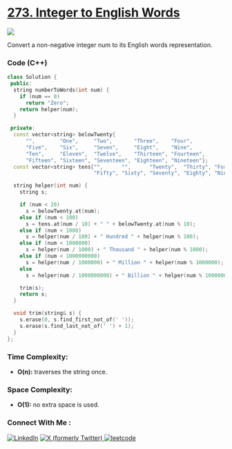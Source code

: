 # [273. Integer to English Words](https://leetcode.com/problems/integer-to-english-words/description/)

![](https://badgen.net/badge/Level/Hard/red)

Convert a non-negative integer num to its English words representation.

### Code (C++)

```cpp
class Solution {
 public:
  string numberToWords(int num) {
    if (num == 0)
      return "Zero";
    return helper(num);
  }

 private:
  const vector<string> belowTwenty{
      "",        "One",     "Two",       "Three",    "Four",
      "Five",    "Six",     "Seven",     "Eight",    "Nine",
      "Ten",     "Eleven",  "Twelve",    "Thirteen", "Fourteen",
      "Fifteen", "Sixteen", "Seventeen", "Eighteen", "Nineteen"};
  const vector<string> tens{"",      "",      "Twenty",  "Thirty", "Forty",
                            "Fifty", "Sixty", "Seventy", "Eighty", "Ninety"};

  string helper(int num) {
    string s;

    if (num < 20)
      s = belowTwenty.at(num);
    else if (num < 100)
      s = tens.at(num / 10) + " " + belowTwenty.at(num % 10);
    else if (num < 1000)
      s = helper(num / 100) + " Hundred " + helper(num % 100);
    else if (num < 1000000)
      s = helper(num / 1000) + " Thousand " + helper(num % 1000);
    else if (num < 1000000000)
      s = helper(num / 1000000) + " Million " + helper(num % 1000000);
    else
      s = helper(num / 1000000000) + " Billion " + helper(num % 1000000000);

    trim(s);
    return s;
  }

  void trim(string& s) {
    s.erase(0, s.find_first_not_of(' '));
    s.erase(s.find_last_not_of(' ') + 1);
  }
};
```

### Time Complexity:
- **O(n):** traverses the string once.

### Space Complexity:
- **O(1):** no extra space is used.


### Connect With Me : 

<a href="https://www.linkedin.com/in/shivam-ray-b4306524a/" target="_blank"><img src="https://img.shields.io/badge/LinkedIn-0077B5?style=for-the-badge&logo=linkedin&logoColor=white" alt="LinkedIn"></a>
<a href="https://x.com/rai_shivam11/" target="_blank"><img src="https://img.shields.io/badge/Twitter-1DA1F2?style=for-the-badge&logo=twitter&logoColor=white" alt="X (formerly Twitter)">
</a>
<a href="https://leetcode.com/u/shrunited0702/" target="_blank"><img src="https://img.shields.io/badge/LeetCode-000000?style=for-the-badge&logo=LeetCode&logoColor=#d16c06" alt="leetcode">
</a>
